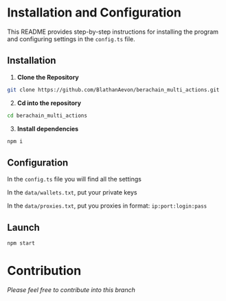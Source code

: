# Installation and Configuration

This README provides step-by-step instructions for installing the program and configuring settings in the `config.ts` file.

## Installation

1. **Clone the Repository**

```bash
git clone https://github.com/BlathanAevon/berachain_multi_actions.git
```

2. **Cd into the repository**

```bash
cd berachain_multi_actions
```

3. **Install dependencies**

```bash
npm i
```

## Configuration

In the `config.ts` file you will find all the settings<br>

In the `data/wallets.txt`, put your private keys<br>

In the `data/proxies.txt`, put you proxies in format: `ip:port:login:pass`<br>

## Launch

```bash
npm start
```

# Contribution

*Please feel free to contribute into this branch*
